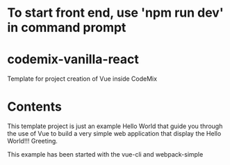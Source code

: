 # To start front end, use 'npm run dev' in command prompt

# codemix-vanilla-react

Template for project creation of Vue inside CodeMix

# Contents

This template project is just an example Hello World that guide you through the use of Vue to build a very simple web application that display the Hello World!!! Greeting.

This example has been started with the vue-cli and webpack-simple
